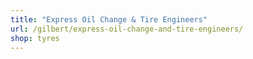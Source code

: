 ```yaml
---
title: "Express Oil Change & Tire Engineers"
url: /gilbert/express-oil-change-and-tire-engineers/
shop: tyres
---
```

